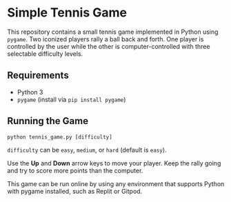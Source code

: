 # Simple Tennis Game

This repository contains a small tennis game implemented in Python using `pygame`.
Two iconized players rally a ball back and forth. One player is controlled by
the user while the other is computer-controlled with three selectable
difficulty levels.

## Requirements

* Python 3
* `pygame` (install via `pip install pygame`)

## Running the Game

```
python tennis_game.py [difficulty]
```

`difficulty` can be `easy`, `medium`, or `hard` (default is `easy`).

Use the **Up** and **Down** arrow keys to move your player. Keep the rally going
and try to score more points than the computer.

This game can be run online by using any environment that supports Python with
pygame installed, such as Replit or Gitpod.
